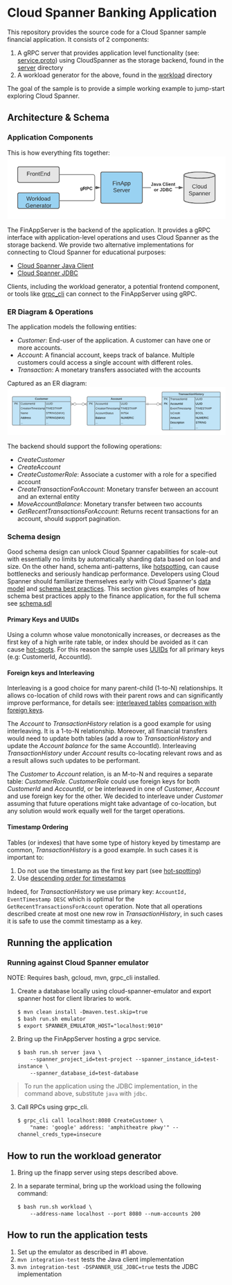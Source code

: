 # Cloud Spanner Banking Application

This repository provides the source code for a Cloud Spanner sample financial
application. It consists of 2 components:
1. A gRPC server that provides application level functionality
  (see: [service.proto](server/src/main/proto/service.proto)) using CloudSpanner
  as the storage backend, found in the [server](server) directory
2. A workload generator for the above, found in the [workload](workload) directory

The goal of the sample is to provide a simple working example to jump-start
exploring Cloud Spanner.

## Architecture & Schema

### Application Components
This is how everything fits together:
![FinAppConnect.png](images/FinAppConnect.png)

The FinAppServer is the backend of the application. It provides a gRPC interface
with application-level operations and uses Cloud Spanner as the storage backend.
We provide two alternative implementations for connecting to Cloud Spanner for
educational purposes:
- [Cloud Spanner Java Client](https://github.com/googleapis/java-spanner)
- [Cloud Spanner JDBC](https://github.com/googleapis/java-spanner-jdbc)

Clients, including the workload generator, a potential frontend component, or
tools like [grpc_cli](https://github.com/grpc/grpc/blob/master/doc/command_line_tool.md)
can connect to the FinAppServer using gRPC.

### ER Diagram & Operations

The application models the following entities:
- *Customer*: End-user of the application. A customer can have one or more
  accounts.
- *Account*: A financial account, keeps track of balance. Multiple customers
  could access a single account with different roles.
- *Transaction*: A monetary transfers associated with the accounts

Captured as an ER diagram:
![FinAppERD.png](images/FinAppERD.png)

The backend should support the following operations:
- *CreateCustomer*
- *CreateAccount*
- *CreateCustomerRole*: Associate a customer with a role for a specified
  account
- *CreateTransactionForAccount*: Monetary transfer between an account and an
  external entity
- *MoveAccountBalance*: Monetary transfer between two accounts
- *GetRecentTransactionsForAccount*: Returns recent transactions for an account,
  should support pagination.

### Schema design
Good schema design can unlock Cloud Spanner capabilities for scale-out with
essentially no limits by automatically sharding data based on load and size.
On the other hand, schema anti-patterns, like
[hotspotting](https://cloud.google.com/spanner/docs/schema-design#primary-key-prevent-hotspots),
can cause bottlenecks and seriously handicap performance. Developers using
Cloud Spanner should familiarize themselves early with Cloud Spanner's
[data model](https://cloud.google.com/spanner/docs/schema-and-data-model) and
[schema best practices](https://cloud.google.com/spanner/docs/schema-design).
This section gives examples of how schema best practices apply to the finance
application, for the full schema see
[schema.sdl](server/src/main/java/com/google/finapp/schema.sdl)

#### Primary Keys and UUIDs
Using a column whose value monotonically increases, or decreases as the first
key of a high write rate table, or index should be avoided as it can cause
[hot-spots](https://cloud.google.com/spanner/docs/schema-design#primary-key-prevent-hotspots).
For this reason the sample uses [UUIDs](https://cloud.google.com/spanner/docs/schema-design#uuid_primary_key)
for all primary keys (e.g: CustomerId, AccountId).
 
#### Foreign keys and Interleaving
Interleaving is a good choice for many parent-child (1-to-N) relationships.
It allows co-location of child rows with their parent rows and can
significantly improve performance, for details see:
[interleaved tables](https://cloud.google.com/spanner/docs/schema-and-data-model#creating-interleaved-tables)
[comparison with foreign keys](https://cloud.google.com/spanner/docs/foreign-keys/overview#fk-and-table-interleaving).

The *Account* to *TransactionHistory* relation is a good example for using
interleaving. It is a 1-to-N relationship. Moreover, all financial transfers
would need to update both tables (add a row to *TransactionHistory* and update
the *Account* *balance* for the same AccountId). Interleaving
*TransactionHistory* under *Account* results co-locating relevant rows and as a
result allows such updates to be performant.

The *Customer* to *Account* relation, is an M-to-N and requires a separate
table: *CustomerRole*. *CustomerRole* could use foreign keys for both
*CustomerId* and *AccountId*, or be interleaved in one of *Customer*, *Account*
and use foreign key for the other. We decided to interleave under *Customer*
assuming that future operations might take advantage of co-location,
but any solution would work equally well for the target operations.

#### Timestamp Ordering

Tables (or indexes) that have some type of history keyed by timestamp are
common, *TransactionHistory* is a good example. In such cases it is important
to:
1. Do not use the timestamp as the first key part (see [hot-spotting](https://cloud.google.com/spanner/docs/schema-design#primary-key-prevent-hotspots))
2. Use [descending order for timestamps](https://cloud.google.com/spanner/docs/schema-design#ordering_timestamp-based_keys)

Indeed, for *TransactionHistory* we use primary key:
`AccountId, EventTimestamp DESC` which is optimal for the
`GetRecentTransactionsForAccount` operation. Note that all operations described
create at most one new row in *TransactionHistory*, in such cases it is safe
to use the commit timestamp as a key.

## Running the application
<!---TODO: Running against real spanner - Probably point to neos tutorial-->
### Running against Cloud Spanner emulator

NOTE: Requires bash, gcloud, mvn, grpc_cli installed.

1. Create a database locally using cloud-spanner-emulator and export spanner host
for client libraries to work.

    ```
    $ mvn clean install -Dmaven.test.skip=true
    $ bash run.sh emulator
    $ export SPANNER_EMULATOR_HOST="localhost:9010"
    ```

2. Bring up the FinAppServer hosting a grpc service.

    ```
    $ bash run.sh server java \
        --spanner_project_id=test-project --spanner_instance_id=test-instance \
        --spanner_database_id=test-database
    ```
> To run the application using the JDBC implementation, in the command above,
substitute `java` with `jdbc`.

3. Call RPCs using grpc_cli.

    ```
    $ grpc_cli call localhost:8080 CreateCustomer \
        "name: 'google' address: 'amphitheatre pkwy'" --channel_creds_type=insecure
    ```

## How to run the workload generator

1. Bring up the finapp server using steps described above.

2. In a separate terminal, bring up the workload using the following command:
 
    ```
    $ bash run.sh workload \
        --address-name localhost --port 8080 --num-accounts 200 
    ```

## How to run the application tests

1. Set up the emulator as described in #1 above.
2. `mvn integration-test` tests the Java client implementation
3. `mvn integration-test -DSPANNER_USE_JDBC=true` tests the JDBC implementation
